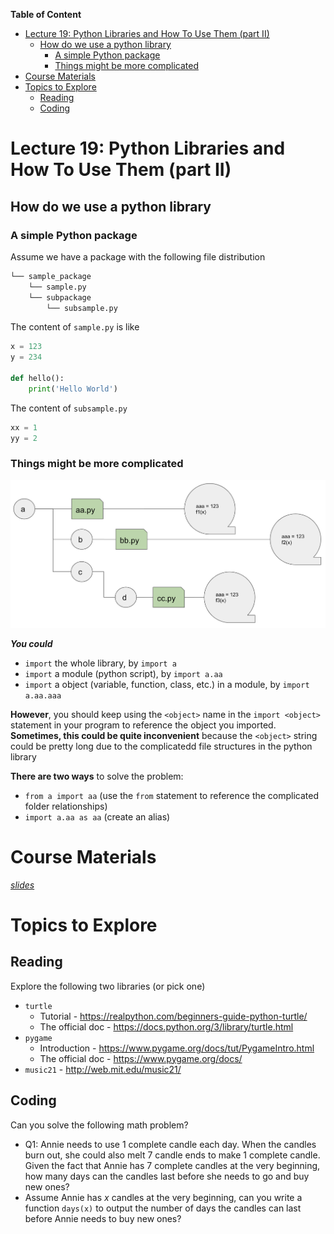 
**Table of Content**
- [Lecture 19: Python Libraries and How To Use Them (part II)](#lecture-19-python-libraries-and-how-to-use-them-part-ii)
  - [How do we use a python library](#how-do-we-use-a-python-library)
    - [A simple Python package](#a-simple-python-package)
    - [Things might be more complicated](#things-might-be-more-complicated)
- [Course Materials](#course-materials)
- [Topics to Explore](#topics-to-explore)
  - [Reading](#reading)
  - [Coding](#coding)


# Lecture 19: Python Libraries and How To Use Them (part II)

## How do we use a python library
### A simple Python package
Assume we have a package with the following file distribution
```md
└── sample_package
    └── sample.py
    └── subpackage
        └── subsample.py
```
The content of `sample.py` is like
```python
x = 123
y = 234

def hello():
    print('Hello World')
```

The content of `subsample.py`
```python
xx = 1
yy = 2
```

### Things might be more complicated
![](./library_tree.png)

***You could***
* `import` the whole library, by `import a`
* `import` a module (python script), by `import a.aa`
* `import` a object (variable, function, class, etc.) in a module, by `import a.aa.aaa`


**However**, you should keep using the `<object>` name in the `import <object>` statement in your program to reference the object you imported. **Sometimes, this could be quite inconvenient** because the `<object>` string could be pretty long due to the complicatedd file structures in the python library

**There are two ways** to solve the problem:
* `from a import aa` (use the `from` statement to reference the complicated folder relationships)
* `import a.aa as aa` (create an alias)







# Course Materials
[*slides*](https://docs.google.com/presentation/d/1To0QhYLt7tTitHHFYFsioEg2a1QCRC2IXJRTVX7sHl8/edit?usp=share_link)


# Topics to Explore
## Reading
Explore the following two libraries (or pick one)
* `turtle`
  * Tutorial - https://realpython.com/beginners-guide-python-turtle/
  * The official doc - https://docs.python.org/3/library/turtle.html
* `pygame`
  * Introduction - https://www.pygame.org/docs/tut/PygameIntro.html
  * The official doc - https://www.pygame.org/docs/
* `music21` - http://web.mit.edu/music21/

## Coding
Can you solve the following math problem?
* Q1: Annie needs to use 1 complete candle each day. When the candles burn out, she could also melt 7 candle ends to make 1 complete candle. Given the fact that Annie has 7 complete candles at the very beginning, how many days can the candles last before she needs to go and buy new ones?
* Assume Annie has $x$ candles at the very beginning, can you write a function `days(x)` to output the number of days the candles can last before Annie needs to buy new ones?
